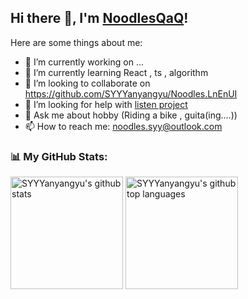 <h2>Hi there 👋, I'm <a href="https://github.com/SYYYanyangyu">NoodlesQaQ</a>!</h2></h2>

Here are some things about me:

- 🔭 I’m currently working on ...
- 🌱 I’m currently learning React , ts , algorithm
- 👯 I’m looking to collaborate on https://github.com/SYYYanyangyu/Noodles.LnEnUI 
- 🤔 I’m looking for help with [listen project](https://github.com/SYYYanyangyu/Noodles.LnEnUI )
- 💬 Ask me about hobby (Riding a bike , guita(ing....))
- 📫 How to reach me: noodles.syy@outlook.com

<h3 align="left">📊 My GitHub Stats:</h3>

<p align="left">
  <img height="180em" src="https://github-readme-stats.vercel.app/api?username=SYYYanyangyu&show_icons=true&theme=dark&count_private=true" alt="SYYYanyangyu's github stats" />
  <img height="180em" src="https://github-readme-stats.vercel.app/api/top-langs/?username=SYYYanyangyu&theme=dark&layout=compact" alt="SYYYanyangyu's github top languages" />
</p>

